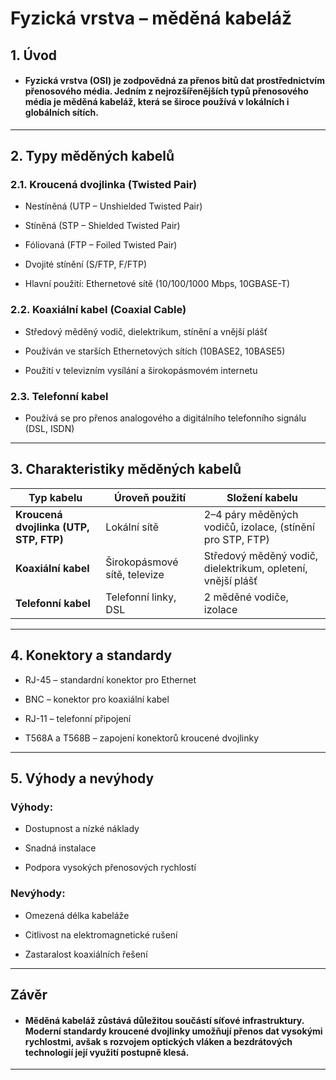 # Fyzická vrstva – měděná kabeláž

## 1. Úvod

- ####  Fyzická vrstva (OSI) je zodpovědná za přenos bitů dat prostřednictvím přenosového média. Jedním z nejrozšířenějších typů přenosového média je měděná kabeláž, která se široce používá v lokálních i globálních sítích.
***
## 2. Typy měděných kabelů

### 2.1. Kroucená dvojlinka (Twisted Pair)

- Nestíněná (UTP – Unshielded Twisted Pair)

- Stíněná (STP – Shielded Twisted Pair)

- Fóliovaná (FTP – Foiled Twisted Pair)

- Dvojité stínění (S/FTP, F/FTP)

- Hlavní použití: Ethernetové sítě (10/100/1000 Mbps, 10GBASE-T)

### 2.2. Koaxiální kabel (Coaxial Cable)

- Středový měděný vodič, dielektrikum, stínění a vnější plášť

- Používán ve starších Ethernetových sítích (10BASE2, 10BASE5)

- Použití v televizním vysílání a širokopásmovém internetu

### 2.3. Telefonní kabel

- Používá se pro přenos analogového a digitálního telefonního signálu (DSL, ISDN)
***
## 3. Charakteristiky měděných kabelů
| Typ kabelu | Úroveň použití | Složení kabelu |
|-----------|-----------------|--------------|
| **Kroucená dvojlinka (UTP, STP, FTP)** | Lokální sítě | 2–4 páry měděných vodičů, izolace, (stínění pro STP, FTP) |
| **Koaxiální kabel** | Širokopásmové sítě, televize | Středový měděný vodič, dielektrikum, opletení, vnější plášť |
| **Telefonní kabel** | Telefonní linky, DSL | 2 měděné vodiče, izolace |
*** 
## 4. Konektory a standardy

- RJ-45 – standardní konektor pro Ethernet

- BNC – konektor pro koaxiální kabel

- RJ-11 – telefonní připojení

- T568A a T568B – zapojení konektorů kroucené dvojlinky
***
## 5. Výhody a nevýhody

### Výhody:

- Dostupnost a nízké náklady

- Snadná instalace

- Podpora vysokých přenosových rychlostí

### Nevýhody:

- Omezená délka kabeláže

- Citlivost na elektromagnetické rušení

- Zastaralost koaxiálních řešení
*** 
## Závěr
- #### Měděná kabeláž zůstává důležitou součástí síťové infrastruktury. Moderní standardy kroucené dvojlinky umožňují přenos dat vysokými rychlostmi, avšak s rozvojem optických vláken a bezdrátových technologií její využití postupně klesá.
*** 

